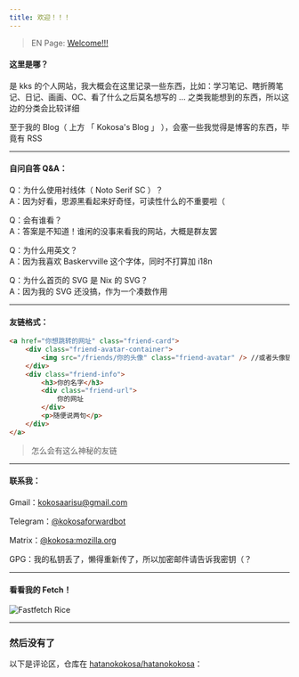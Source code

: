 ```yaml
---
title: 欢迎！！！
---
```


> EN Page: [ Welcome!!! ](./about)

#### 这里是哪？

是 kks 的个人网站，我大概会在这里记录一些东西，比如：学习笔记、瞎折腾笔记、日记、画画、OC、看了什么之后莫名想写的 ... 之类我能想到的东西，所以这边的分类会比较详细

至于我的 Blog（ 上方 「 Kokosa's Blog 」 ），会塞一些我觉得是博客的东西，毕竟有 RSS


---

#### 自问自答 Q&A：

Q：为什么使用衬线体（ Noto Serif SC ）？  
A：因为好看，思源黑看起来好奇怪，可读性什么的不重要啦（

Q：会有谁看？  
A：答案是不知道！谁闲的没事来看我的网站，大概是群友罢

Q：为什么用英文？  
A：因为我喜欢 Baskervville 这个字体，同时不打算加 i18n

Q：为什么首页的 SVG 是 Nix 的 SVG？  
A：因为我的 SVG 还没搞，作为一个凑数作用

---

#### 友链格式：

```html
<a href="你想跳转的网址" class="friend-card">
    <div class="friend-avatar-container">
        <img src="/friends/你的头像" class="friend-avatar" /> //或者头像链接也行
    </div>
    <div class="friend-info">
        <h3>你的名字</h3>
        <div class="friend-url">
            你的网址
        </div>
        <p>随便说两句</p>
    </div>
</a>
```

> 怎么会有这么神秘的友链

---

#### 联系我：

Gmail：kokosaarisu@gmail.com

Telegram：[@kokosaforwardbot](https://t.me/kokosaforwardbot)

Matrix：[@kokosa:mozilla.org](https://matrix.to/#/@kokosa:mozilla.org)

GPG：我的私钥丢了，懒得重新传了，所以加密邮件请告诉我密钥（？

---

#### 看看我的 Fetch！

![Fastfetch Rice](/images/fetch.png)

---

### 然后没有了

以下是评论区，仓库在 [hatanokokosa/hatanokokosa](https://github.com/hatanokokosa/hatanokokosa)：